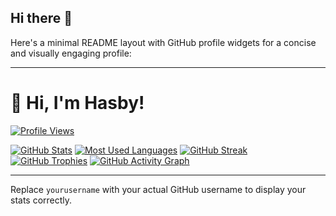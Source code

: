 ## Hi there 👋
Here's a minimal README layout with GitHub profile widgets for a concise and visually engaging profile:

---

# 👋 Hi, I'm Hasby!

[![Profile Views](https://komarev.com/ghpvc/?username=hfahrudin&color=blue)](https://github.com/hfahrudin)

[![GitHub Stats](https://github-readme-stats.vercel.app/api?username=hfahrudin&show_icons=true&theme=radical)](https://github.com/hfahrudin)
[![Most Used Languages](https://github-readme-stats.vercel.app/api/top-langs/?username=hfahrudin&layout=compact&theme=radical)](https://github.com/hfahrudin)
[![GitHub Streak](https://streak-stats.demolab.com/?user=hfahrudin&theme=radical)](https://github.com/hfahrudin)
[![GitHub Trophies](https://github-profile-trophy.vercel.app/?username=hfahrudin&theme=radical)](https://github.com/hfahrudin)
[![GitHub Activity Graph](https://github-readme-activity-graph.cyclic.app/graph?username=hfahrudin&theme=radical)](https://github.com/hfahrudin)

---

Replace `yourusername` with your actual GitHub username to display your stats correctly.
<!--
**hfahrudin/hfahrudin** is a ✨ _special_ ✨ repository because its `README.md` (this file) appears on your GitHub profile.

Here are some ideas to get you started:

- 🔭 I’m currently working on ...
- 🌱 I’m currently learning ...
- 👯 I’m looking to collaborate on ...
- 🤔 I’m looking for help with ...
- 💬 Ask me about ...
- 📫 How to reach me: ...
- 😄 Pronouns: ...
- ⚡ Fun fact: ...
-->
